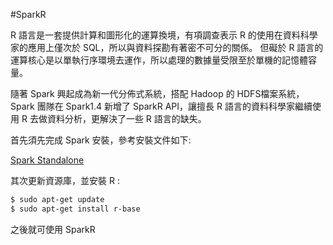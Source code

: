 ﻿#SparkR

R 語言是一套提供計算和圖形化的運算換境，有項調查表示 R 的使用在資料科學家的應用上僅次於 SQL，所以與資料探勘有著密不可分的關係。
但礙於 R 語言的運算核心是以單執行序環境去運作，所以處理的數據量受限至於單機的記憶體容量。


隨著 Spark 興起成為新一代分佈式系統，搭配 Hadoop 的 HDFS檔案系統，Spark 團隊在 Spark1.4 新增了 SparkR API，讓擅長 R 語言的資料科學家繼續使用 R 去做資料分析，更解決了一些 R 語言的缺失。

首先須先完成 Spark 安裝，參考安裝文件如下:

[Spark Standalone](https://github.com/imac-cloud/spark-tutorial/blob/master/doc/spark/Spark-Standalone-Install.md)

其次更新資源庫，並安裝 R :

```sh
$ sudo apt-get update
$ sudo apt-get install r-base
```

之後就可使用 SparkR